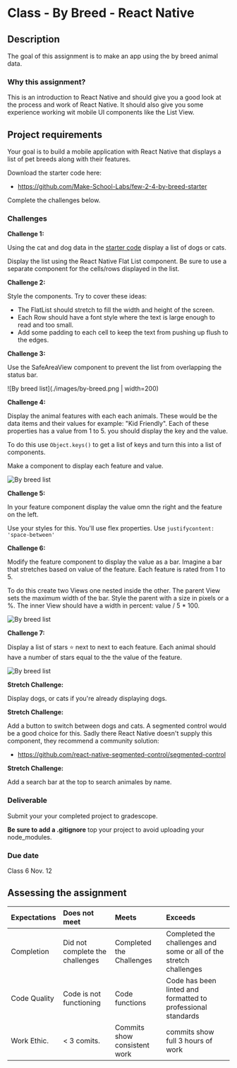 # Class - By Breed - React Native 

## Description 

The goal of this assignment is to make an app using the by breed animal data. 

### Why this assignment?

This is an introduction to React Native and should give you a good look at the process and work of React Native. It should also give you some experience working wit mobile UI components like the List View. 

## Project requirements

Your goal is to build a mobile application with React Native that displays a list of pet breeds along with their features. 

Download the starter code here: 

- https://github.com/Make-School-Labs/few-2-4-by-breed-starter

Complete the challenges below.

### Challenges 
 
**Challenge 1:** 

Using the cat and dog data in the [starter code](https://github.com/Make-School-Labs/few-2-4-by-breed-starter) display a list of dogs or cats. 

Display the list using the React Native Flat List component. Be sure to use a separate component for the cells/rows displayed in the list. 

**Challenge 2:** 

Style the components. Try to cover these ideas: 

- The FlatList should stretch to fill the width and height of the screen. 
- Each Row should have a font style where the text is large enough to read and too small. 
- Add some padding to each cell to keep the text from pushing up flush to the edges. 

**Challenge 3:** 

Use the SafeAreaView component to prevent the list from overlapping the status bar. 

![By breed list](./images/by-breed.png | width=200)

**Challenge 4:** 

Display the animal features with each each animals. These would be the data items and their values for example: "Kid Friendly". Each of these properties has a value from 1 to 5. you should display the key and the value. 

To do this use `Object.keys()` to get a list of keys and turn this into a list of components. 

Make a component to display each feature and value. 

![By breed list](./images/by-breed-features.png=200)

**Challenge 5:**

In your feature component display the value omn the right and the feature on the left. 

Use your styles for this. You'll use flex properties. Use `justifycontent: 'space-between'`

**Challenge 6:**

Modify the feature component to display the value as a bar. Imagine a bar that stretches based on value of the feature. Each feature is rated from 1 to 5. 

To do this create two Views one nested inside the other. The parent View sets the maximum width of the bar. Style the parent with a size in pixels or a %. The inner View should have a width in percent: value / 5 * 100. 

![By breed list](./images/by-breed-bars.png=200)

**Challenge 7:**

Display a list of stars ⭐️ next to next to each feature. Each animal should have a number of stars equal to the the value of the feature. 

![By breed list](./images/by-breed-stars.png=200)

**Stretch Challenge:** 

Display dogs, or cats if you're already displaying dogs. 

**Stretch Challenge:**

Add a button to switch between dogs and cats. A segmented control would be a good choice for this. Sadly there React Native doesn't supply this component, they recommend a community solution: 

- https://github.com/react-native-segmented-control/segmented-control

**Stretch Challenge:**

Add a search bar at the top to search animales by name. 

### Deliverable

Submit your your completed project to gradescope. 

**Be sure to add a .gitignore** top your project to avoid uploading your node_modules. 

### Due date

Class 6 Nov. 12

## Assessing the assignment

| Expectations | Does not meet | Meets  | Exceeds  |
|:-------------|:--------------|:-------|:---------|
| Completion | Did not complete the challenges | Completed the Challenges | Completed the challenges and some or all of the stretch challenges |
| Code Quality | Code is not functioning | Code functions | Code has been linted and formatted to professional standards |
| Work Ethic.  | < 3 comits.   | Commits show consistent work| commits show full 3 hours of work |
